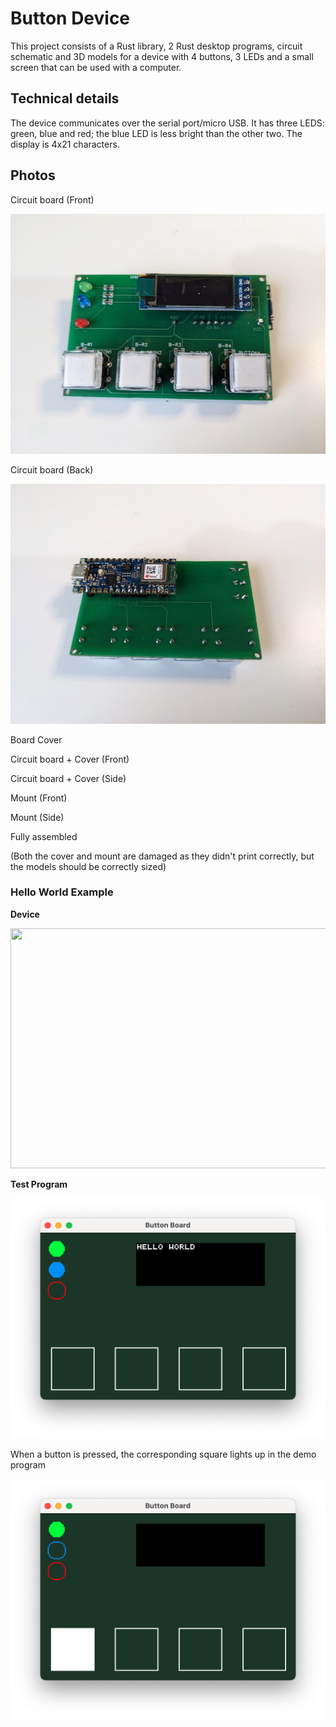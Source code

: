 # Button Device

This project consists of a Rust library, 2 Rust desktop programs, circuit schematic and 3D models for a device with 4 buttons, 3 LEDs and a small screen that can be used with a computer.

## Technical details

The device communicates over the serial port/micro USB. It has three LEDS: green, blue and red; the blue LED is less bright than the other two. The display is 4x21 characters.

## Photos

Circuit board (Front)

[<img src="media/circuit_board_front.jpg" width="512" height="384">](https://raw.githubusercontent.com/raybritton/button_device/master/media/circuit_board_front.jpg)

Circuit board (Back)

[<img src="media/circuit_board_back.jpg" width="512" height="384">](https://raw.githubusercontent.com/raybritton/button_device/master/media/circuit_board_back.jpg)

Board Cover

Circuit board + Cover (Front)

Circuit board + Cover (Side)

Mount (Front)

Mount (Side)

Fully assembled

(Both the cover and mount are damaged as they didn't print correctly, but the models should be correctly sized)

### Hello World Example 

**Device**

[<img src="media/demo_hw.jpg" width="512" height="384">](https://raw.githubusercontent.com/raybritton/button_device/master/media/demo_hw.jpg)

**Test Program**

[<img src="media/ss_hw.png" width="512" height="384">](https://raw.githubusercontent.com/raybritton/button_device/master/media/ss_hw.png)

When a button is pressed, the corresponding square lights up in the demo program

[<img src="media/ss_button.png" width="512" height="384">](https://raw.githubusercontent.com/raybritton/button_device/master/media/ss_button.png)